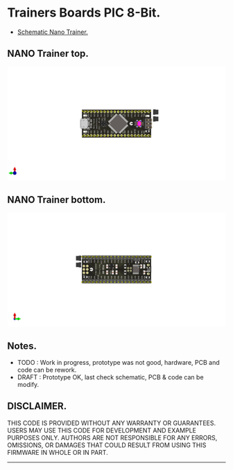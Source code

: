 # Trainers Boards PIC 8-Bit.

- [Schematic Nano Trainer.](https://github.com/tronixio/trainers-pic8bit/blob/main/Kicad/nano/pdf/schematic.pdf)
<!-- - [PIC 8-Bit Mini Trainer.]() -->
<!--- [PIC 8-Bit Trainer.]() -->

<!-- ## PIC 8-Bit MCU Features. -->

<!-- - [PIC16F1777/8/9 Features](https://github.com/tronixio/trainers-pic8bit/tree/main/features#readme) -->

## NANO Trainer top.

![NANO Trainer top.](https://github.com/tronixio/trainers-pic8bit/blob/main/Kicad/nano/pics/nano-top.png)

## NANO Trainer bottom.

![NANO Trainer bottom.](https://github.com/tronixio/trainers-pic8bit/blob/main/Kicad/nano/pics/nano-bottom.png)


## Notes.

- TODO : Work in progress, prototype was not good, hardware, PCB and code can be rework.
- DRAFT : Prototype OK, last check schematic, PCB & code can be modify.

## DISCLAIMER.

THIS CODE IS PROVIDED WITHOUT ANY WARRANTY OR GUARANTEES.
USERS MAY USE THIS CODE FOR DEVELOPMENT AND EXAMPLE PURPOSES ONLY.
AUTHORS ARE NOT RESPONSIBLE FOR ANY ERRORS, OMISSIONS, OR DAMAGES THAT COULD
RESULT FROM USING THIS FIRMWARE IN WHOLE OR IN PART.

---
